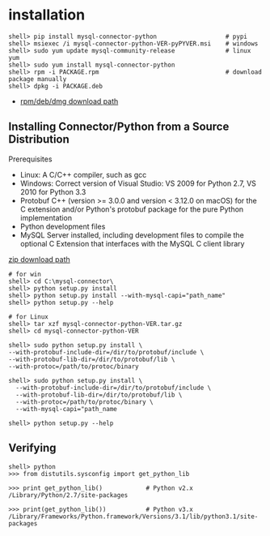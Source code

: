 # installation
```shell
shell> pip install mysql-connector-python                   # pypi
shell> msiexec /i mysql-connector-python-VER-pyPYVER.msi    # windows
shell> sudo yum update mysql-community-release              # linux yum
shell> sudo yum install mysql-connector-python
shell> rpm -i PACKAGE.rpm                                   # download package manually
shell> dpkg -i PACKAGE.deb
```
* [rpm/deb/dmg download path](https://dev.mysql.com/doc/connector-python/en/connector-python-obtaining.html)


## Installing Connector/Python from a Source Distribution
Prerequisites
* Linux: A C/C++ compiler, such as gcc
* Windows: Correct version of Visual Studio: VS 2009 for Python 2.7, VS 2010 for Python 3.3
* Protobuf C++ (version >= 3.0.0 and version < 3.12.0 on macOS) for the C extension and/or Python's protobuf package for the pure Python implementation
* Python development files
* MySQL Server installed, including development files to compile the optional C Extension that interfaces with the MySQL C client library

[zip download path](https://dev.mysql.com/doc/connector-python/en/connector-python-obtaining.html)
```shell
# for win
shell> cd C:\mysql-connector\
shell> python setup.py install
shell> python setup.py install --with-mysql-capi="path_name"
shell> python setup.py --help
```

```shell 
# for Linux
shell> tar xzf mysql-connector-python-VER.tar.gz
shell> cd mysql-connector-python-VER

shell> sudo python setup.py install \
--with-protobuf-include-dir=/dir/to/protobuf/include \
--with-protobuf-lib-dir=/dir/to/protobuf/lib \
--with-protoc=/path/to/protoc/binary

shell> sudo python setup.py install \
  --with-protobuf-include-dir=/dir/to/protobuf/include \
  --with-protobuf-lib-dir=/dir/to/protobuf/lib \
  --with-protoc=/path/to/protoc/binary \
  --with-mysql-capi="path_name

shell> python setup.py --help
```


## Verifying 

```shell
shell> python
>>> from distutils.sysconfig import get_python_lib

>>> print get_python_lib()            # Python v2.x
/Library/Python/2.7/site-packages

>>> print(get_python_lib())           # Python v3.x
/Library/Frameworks/Python.framework/Versions/3.1/lib/python3.1/site-packages
```




